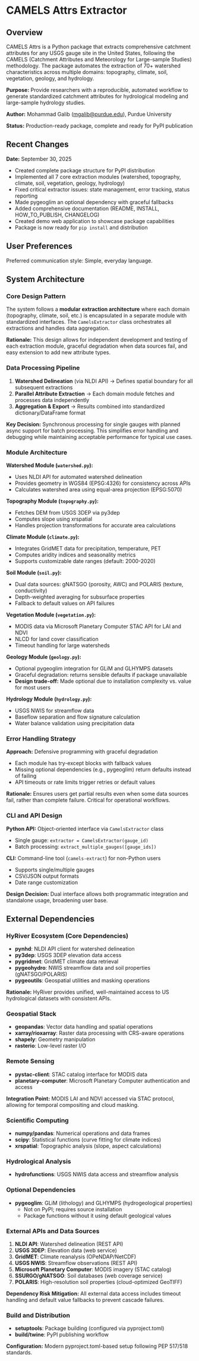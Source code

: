 # CAMELS Attrs Extractor

## Overview

CAMELS Attrs is a Python package that extracts comprehensive catchment attributes for any USGS gauge site in the United States, following the CAMELS (Catchment Attributes and Meteorology for Large-sample Studies) methodology. The package automates the extraction of 70+ watershed characteristics across multiple domains: topography, climate, soil, vegetation, geology, and hydrology.

**Purpose:** Provide researchers with a reproducible, automated workflow to generate standardized catchment attributes for hydrological modeling and large-sample hydrology studies.

**Author:** Mohammad Galib (mgalib@purdue.edu), Purdue University

**Status:** Production-ready package, complete and ready for PyPI publication

## Recent Changes

**Date:** September 30, 2025

- Created complete package structure for PyPI distribution
- Implemented all 7 core extraction modules (watershed, topography, climate, soil, vegetation, geology, hydrology)
- Fixed critical extractor issues: state management, error tracking, status reporting
- Made pygeoglim an optional dependency with graceful fallbacks
- Added comprehensive documentation (README, INSTALL, HOW_TO_PUBLISH, CHANGELOG)
- Created demo web application to showcase package capabilities
- Package is now ready for `pip install` and distribution

## User Preferences

Preferred communication style: Simple, everyday language.

## System Architecture

### Core Design Pattern

The system follows a **modular extraction architecture** where each domain (topography, climate, soil, etc.) is encapsulated in a separate module with standardized interfaces. The `CamelsExtractor` class orchestrates all extractions and handles data aggregation.

**Rationale:** This design allows for independent development and testing of each extraction module, graceful degradation when data sources fail, and easy extension to add new attribute types.

### Data Processing Pipeline

1. **Watershed Delineation** (via NLDI API) → Defines spatial boundary for all subsequent extractions
2. **Parallel Attribute Extraction** → Each domain module fetches and processes data independently
3. **Aggregation & Export** → Results combined into standardized dictionary/DataFrame format

**Key Decision:** Synchronous processing for single gauges with planned async support for batch processing. This simplifies error handling and debugging while maintaining acceptable performance for typical use cases.

### Module Architecture

**Watershed Module (`watershed.py`):**
- Uses NLDI API for automated watershed delineation
- Provides geometry in WGS84 (EPSG:4326) for consistency across APIs
- Calculates watershed area using equal-area projection (EPSG:5070)

**Topography Module (`topography.py`):**
- Fetches DEM from USGS 3DEP via py3dep
- Computes slope using xrspatial
- Handles projection transformations for accurate area calculations

**Climate Module (`climate.py`):**
- Integrates GridMET data for precipitation, temperature, PET
- Computes aridity indices and seasonality metrics
- Supports customizable date ranges (default: 2000-2020)

**Soil Module (`soil.py`):**
- Dual data sources: gNATSGO (porosity, AWC) and POLARIS (texture, conductivity)
- Depth-weighted averaging for subsurface properties
- Fallback to default values on API failures

**Vegetation Module (`vegetation.py`):**
- MODIS data via Microsoft Planetary Computer STAC API for LAI and NDVI
- NLCD for land cover classification
- Timeout handling for large watersheds

**Geology Module (`geology.py`):**
- Optional pygeoglim integration for GLiM and GLHYMPS datasets
- Graceful degradation: returns sensible defaults if package unavailable
- **Design trade-off:** Made optional due to installation complexity vs. value for most users

**Hydrology Module (`hydrology.py`):**
- USGS NWIS for streamflow data
- Baseflow separation and flow signature calculation
- Water balance validation using precipitation data

### Error Handling Strategy

**Approach:** Defensive programming with graceful degradation
- Each module has try-except blocks with fallback values
- Missing optional dependencies (e.g., pygeoglim) return defaults instead of failing
- API timeouts or rate limits trigger retries or default values

**Rationale:** Ensures users get partial results even when some data sources fail, rather than complete failure. Critical for operational workflows.

### CLI and API Design

**Python API:** Object-oriented interface via `CamelsExtractor` class
- Single gauge: `extractor = CamelsExtractor(gauge_id)`
- Batch processing: `extract_multiple_gauges([gauge_ids])`

**CLI:** Command-line tool (`camels-extract`) for non-Python users
- Supports single/multiple gauges
- CSV/JSON output formats
- Date range customization

**Design Decision:** Dual interface allows both programmatic integration and standalone usage, broadening user base.

## External Dependencies

### HyRiver Ecosystem (Core Dependencies)
- **pynhd**: NLDI API client for watershed delineation
- **py3dep**: USGS 3DEP elevation data access
- **pygridmet**: GridMET climate data retrieval
- **pygeohydro**: NWIS streamflow data and soil properties (gNATSGO/POLARIS)
- **pygeoutils**: Geospatial utilities and masking operations

**Rationale:** HyRiver provides unified, well-maintained access to US hydrological datasets with consistent APIs.

### Geospatial Stack
- **geopandas**: Vector data handling and spatial operations
- **xarray/rioxarray**: Raster data processing with CRS-aware operations
- **shapely**: Geometry manipulation
- **rasterio**: Low-level raster I/O

### Remote Sensing
- **pystac-client**: STAC catalog interface for MODIS data
- **planetary-computer**: Microsoft Planetary Computer authentication and access

**Integration Point:** MODIS LAI and NDVI accessed via STAC protocol, allowing for temporal compositing and cloud masking.

### Scientific Computing
- **numpy/pandas**: Numerical operations and data frames
- **scipy**: Statistical functions (curve fitting for climate indices)
- **xrspatial**: Topographic analysis (slope, aspect calculations)

### Hydrological Analysis
- **hydrofunctions**: USGS NWIS data access and streamflow analysis

### Optional Dependencies
- **pygeoglim**: GLiM (lithology) and GLHYMPS (hydrogeological properties)
  - Not on PyPI; requires source installation
  - Package functions without it using default geological values

### External APIs and Data Sources
1. **NLDI API**: Watershed delineation (REST API)
2. **USGS 3DEP**: Elevation data (web service)
3. **GridMET**: Climate reanalysis (OPeNDAP/NetCDF)
4. **USGS NWIS**: Streamflow observations (REST API)
5. **Microsoft Planetary Computer**: MODIS imagery (STAC catalog)
6. **SSURGO/gNATSGO**: Soil databases (web coverage service)
7. **POLARIS**: High-resolution soil properties (cloud-optimized GeoTIFF)

**Dependency Risk Mitigation:** All external data access includes timeout handling and default value fallbacks to prevent cascade failures.

### Build and Distribution
- **setuptools**: Package building (configured via pyproject.toml)
- **build/twine**: PyPI publishing workflow

**Configuration:** Modern pyproject.toml-based setup following PEP 517/518 standards.